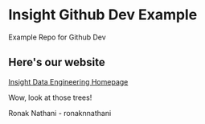 # Insight Github Dev Example
Example Repo for Github Dev

## Here's our website
[Insight Data Engineering Homepage](http://www.insightdataengineering.com)

Wow, look at those trees!

Ronak Nathani - ronaknnathani
